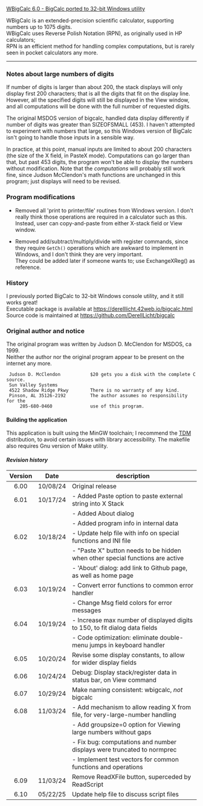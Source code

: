 <ins>WBigCalc 6.0 - BigCalc ported to 32-bit Windows utility</ins>

WBigCalc is an extended-precision scientific calculator, supporting numbers up to 1075 digits.  
WBigCalc uses Reverse Polish Notation (RPN), as originally used in HP calculators;  
RPN is an efficient method for handling complex computations,
but is rarely seen in pocket calculators any more.

<hr>

### Notes about large numbers of digits
If number of digits is larger than about 200, the stack displays will only display
first 200 characters; that is all the digits that fit on the display line.
However, all the specified digits will still be displayed in the View window, 
and all computations will be done with the full number of requested digits.

The original MSDOS version of bigcalc, handled data display differently 
if number of digits was greater than SIZEOFSMALL (453).
I haven't attempted to experiment with numbers that large, so this Windows version
of BigCalc isn't going to handle those inputs in a sensible way.

In practice, at this point, manual inputs are limited to about 200 characters
(the size of the X field, in PasteX mode).  Computations can go larger than that,
but past 453 digits, the program won't be able to display the numbers without modification.
Note that the *computations* will probably still work fine, since Judson McClendon's
math functions are unchanged in this program; just displays will need to be revised.

### Program modifications
- Removed all 'print to printer/file' routines from Windows version.
I don't really think those operations are required in a calculator such as this.
Instead, user can copy-and-paste from either X-stack field or View window.

- Removed add/subtract/multiply/divide with register commands, since they 
require <code>GetCh()</code> operations which are awkward to implement in Windows,
and I don't think they are very important.  
They could be added later if someone wants to; use ExchangeXReg() as reference.

### History
I previously ported BigCalc to 32-bit Windows console utility, and it still works great!  
Executable package is available at https://derelllicht.42web.io/bigcalc.html  
Source code is maintained at https://github.com/DerellLicht/bigcalc

### Original author and notice
The original program was written by Judson D. McClendon for MSDOS, ca 1999.  
Neither the author nor the original program appear to be present on the internet any more.

```
 Judson D. McClendon           $20 gets you a disk with the complete C source.  
 Sun Valley Systems  
 4522 Shadow Ridge Pkwy        There is no warranty of any kind.  
 Pinson, AL 35126-2192         The author assumes no responsibility for the  
     205-680-0460              use of this program.  
```

#### Building the application
This application is built using the MinGW toolchain; 
I recommend the [TDM](http://tdm-gcc.tdragon.net/) distribution, 
to avoid certain issues with library accessibility. 
The makefile also requires Gnu version of Make utility.

#### _Revision history_

| Version | Date |description |
| :---: | :---: | --- |
| 6.00 | 10/08/24 |Original release |
| 6.01 | 10/17/24 |- Added Paste option to paste external string into X Stack |
|      |          |- Added About dialog |
|      |          |- Added program info in internal data |
| 6.02 | 10/18/24 |- Update help file with info on special functions and INI file |
|      |          |- "Paste X" button needs to be hidden when other special functions are active |
|      |          |- 'About' dialog: add link to Github page, as well as home page |
| 6.03 | 10/19/24 |- Convert error functions to common error handler |
|      |          |- Change Msg field colors for error messages |
| 6.04 | 10/19/24 |- Increase max number of displayed digits to 150, to fit dialog data fields |
|      |          |- Code optimization: eliminate double-menu jumps in keyboard handler |
| 6.05 | 10/20/24 |Revise some display constants, to allow for wider display fields |
| 6.06 | 10/24/24 |Debug: Display stack/register data in status bar, on View command |
| 6.07 | 10/29/24 |Make naming consistent: wbigcalc, *not* bigcalc |
| 6.08 | 11/03/24 |- Add mechanism to allow reading X from file, for very-large-number handling |
|      |          |- Add groupsize=0 option for Viewing large numbers without gaps |
|      |          |- Fix bug: computations and number displays were truncated to normprec |
|      |          |- Implement test vectors for common functions and operations |
| 6.09 | 11/03/24 |Remove ReadXFile button, superceded by ReadScript |
| 6.10 | 05/22/25 |Update help file to discuss script files |
